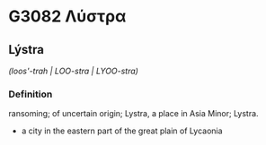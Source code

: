 # G3082 Λύστρα

## Lýstra

_(loos'-trah | LOO-stra | LYOO-stra)_

### Definition

ransoming; of uncertain origin; Lystra, a place in Asia Minor; Lystra.

- a city in the eastern part of the great plain of Lycaonia

